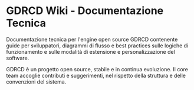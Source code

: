 # GDRCD Wiki - Documentazione Tecnica

Documentazione tecnica per l'engine open source GDRCD contenente guide per sviluppatori, diagrammi di flusso e best practices sulle logiche di funzionamento e sulle modalità di estensione e personalizzazione del software.

GDRCD è un progetto open source, stabile e in continua evoluzione. Il core team accoglie contributi e suggerimenti, nel rispetto della struttura e delle convenzioni del sistema.
